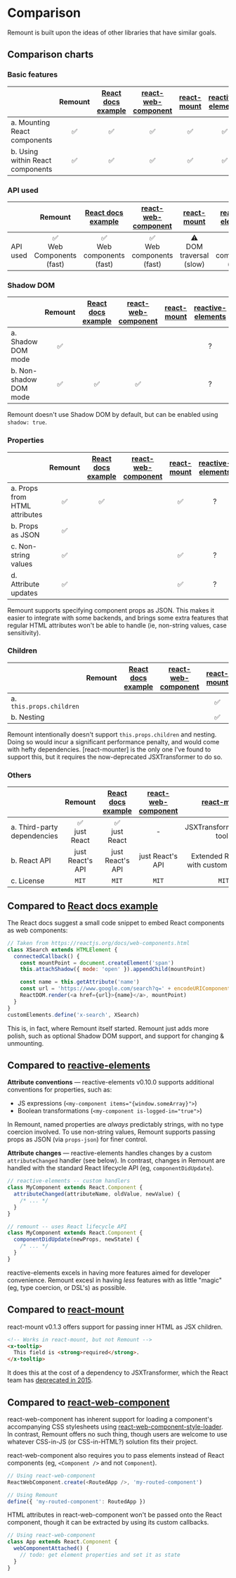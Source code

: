 # Comparison

Remount is built upon the ideas of other libraries that have similar goals.

## Comparison charts

### Basic features

|                                  |      Remount       | [React docs example] | [react-web-component] |   [react-mount]    | [reactive-elements] |
| -------------------------------- | :----------------: | :------------------: | :-------------------: | :----------------: | :-----------------: |
| a. Mounting React components     | :white_check_mark: |  :white_check_mark:  |  :white_check_mark:   | :white_check_mark: | :white_check_mark:  |
| b. Using within React components | :white_check_mark: |  :white_check_mark:  |  :white_check_mark:   | :white_check_mark: | :white_check_mark:  |

### API used

|          |                    Remount                    |             [React docs example]              |             [react-web-component]             |            [react-mount]            |              [reactive-elements]              |
| -------- | :-------------------------------------------: | :-------------------------------------------: | :-------------------------------------------: | :---------------------------------: | :-------------------------------------------: |
| API used | :white_check_mark: <br> Web Components (fast) | :white_check_mark: <br> Web components (fast) | :white_check_mark: <br> Web components (fast) | :warning: <br> DOM traversal (slow) | :white_check_mark: <br> Web components (fast) |

### Shadow DOM

|                        |      Remount       | [React docs example] | [react-web-component] | [react-mount] | [reactive-elements] |
| ---------------------- | :----------------: | :------------------: | :-------------------: | :-----------: | :-----------------: |
| a. Shadow DOM mode     | :white_check_mark: |                      |                       |               |          ?          |
| b. Non-shadow DOM mode | :white_check_mark: |  :white_check_mark:  |  :white_check_mark:   |               |          ?          |

Remount doesn't use Shadow DOM by default, but can be enabled using `shadow: true`.

### Properties

|                               |      Remount       | [React docs example] | [react-web-component] |   [react-mount]    | [reactive-elements] |
| ----------------------------- | :----------------: | :------------------: | :-------------------: | :----------------: | :-----------------: |
| a. Props from HTML attributes | :white_check_mark: |  :white_check_mark:  |                       | :white_check_mark: |          ?          |
| b. Props as JSON              | :white_check_mark: |                      |                       |                    |                     |
| c. Non-string values          | :white_check_mark: |                      |                       | :white_check_mark: |          ?          |
| d. Attribute updates          | :white_check_mark: |                      |                       | :white_check_mark: |          ?          |

Remount supports specifying component props as JSON. This makes it easier to integrate with some backends, and brings some extra features that regular HTML attributes won't be able to handle (ie, non-string values, case sensitivity).

### Children

|                          | Remount | [React docs example] | [react-web-component] |   [react-mount]    | [reactive-elements] |
| ------------------------ | :-----: | :------------------: | :-------------------: | :----------------: | :-----------------: |
| a. `this.props.children` |         |                      |                       | :white_check_mark: |          ?          |
| b. Nesting               |         |                      |                       | :white_check_mark: |          ?          |

Remount intentionally doesn't support `this.props.children` and nesting. Doing so would incur a significant performance penalty, and would come with hefty dependencies. [react-mounter] is the only one I've found to support this, but it requires the now-deprecated JSXTransformer to do so.

### Others

|                             |              Remount               |        [React docs example]        | [react-web-component] |              [react-mount]               | [reactive-elements] |
| --------------------------- | :--------------------------------: | :--------------------------------: | :-------------------: | :--------------------------------------: | :-----------------: |
| a. Third-party dependencies | :white_check_mark: <br> just React | :white_check_mark: <br> just React |           -           |        JSXTransformer/react-tools        |          ?          |
| b. React API                |          just React's API          |          just React's API          |   just React's API    | Extended React API with custom callbacks |          ?          |
| c. License                  |               `MIT`                |               `MIT`                |         `MIT`         |                  `MIT`                   |        `MIT`        |

[react docs example]: https://reactjs.org/docs/web-components.html
[react-mount]: https://yarnpkg.com/en/package/react-mount
[react-web-component]: https://yarnpkg.com/en/package/react-web-component
[reactive-elements]: https://yarnpkg.com/en/package/reactive-elements

## Compared to [React docs example]

The React docs suggest a small code snippet to embed React components as web components:

```js
// Taken from https://reactjs.org/docs/web-components.html
class XSearch extends HTMLElement {
  connectedCallback() {
    const mountPoint = document.createElement('span')
    this.attachShadow({ mode: 'open' }).appendChild(mountPoint)

    const name = this.getAttribute('name')
    const url = 'https://www.google.com/search?q=' + encodeURIComponent(name)
    ReactDOM.render(<a href={url}>{name}</a>, mountPoint)
  }
}
customElements.define('x-search', XSearch)
```

This is, in fact, where Remount itself started. Remount just adds more polish, such as optional Shadow DOM support, and support for changing & unmounting.

## Compared to [reactive-elements]

**Attribute conventions** &mdash; reactive-elements v0.10.0 supports additional conventions for properties, such as:

- JS expressions (`<my-component items="{window.someArray}">`)
- Boolean transformations (`<my-component is-logged-in="true">`)

In Remount, named properties are _always_ predictably strings, with no type coercion involved. To use non-string values, Remount supports passing props as JSON (via `props-json`) for finer control.

**Attribute changes** &mdash; reactive-elements handles changes by a custom `attributeChanged` handler (see below). In contrast, changes in Remount are handled with the standard React lifecycle API (eg, `componentDidUpdate`).

```js
// reactive-elements -- custom handlers
class MyComponent extends React.Component {
  attributeChanged(attributeName, oldValue, newValue) {
    /* ... */
  }
}
```

```js
// remount -- uses React lifecycle API
class MyComponent extends React.Component {
  componentDidUpdate(newProps, newState) {
    /* ... */
  }
}
```

reactive-elements excels in having more features aimed for developer convenience. Remount excesl in having _less_ features with as little "magic" (eg, type coercion, or DSL's) as possible.

## Compared to [react-mount]

react-mount v0.1.3 offers support for passing inner HTML as JSX children.

```html
<!-- Works in react-mount, but not Remount -->
<x-tooltip>
  This field is <strong>required</strong>.
</x-tooltip>
```

It does this at the cost of a dependency to JSXTransformer, which the React team has [deprecated in 2015](https://reactjs.org/docs/web-components.html).

## Compared to [react-web-component]

react-web-component has inherent support for loading a component's accompanying CSS stylesheets using [react-web-component-style-loader](https://www.npmjs.com/package/react-web-component-style-loader). In contrast, Remount offers no such thing, though users are welcome to use whatever CSS-in-JS (or CSS-in-HTML?) solution fits their project.

react-web-component also requires you to pass elements instead of React components (eg, `<Component />` and not `Component`).

```js
// Using react-web-component
ReactWebComponent.create(<RoutedApp />, 'my-routed-component')
```

```js
// Using Remount
define({ 'my-routed-component': RoutedApp })
```

HTML attributes in react-web-component won't be passed onto the React component, though it can be extracted by using its custom callbacks.

```js
// Using react-web-component
class App extends React.Component {
  webComponentAttached() {
    // todo: get element properties and set it as state
  }
}
```
